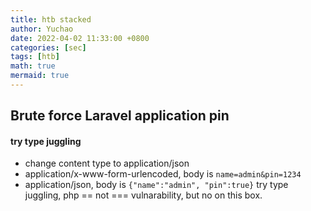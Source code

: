 ```yaml
---
title: htb stacked
author: Yuchao
date: 2022-04-02 11:33:00 +0800
categories: [sec]
tags: [htb]
math: true
mermaid: true
---
```


## Brute force Laravel application pin

#### try type juggling
- change content type to application/json
- application/x-www-form-urlencoded, body is ``` name=admin&pin=1234 ```
-  application/json, body is ``` {"name":"admin", "pin":true} ``` try type juggling, php == not === vulnarability, but no on this box.

####

